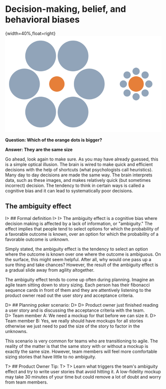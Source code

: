 # Decision-making, belief, and behavioral biases

{width=40%,float=right}
![Mond-vergleich Illusion](images/1_optical-illusion.png)

**Question: Which of the orange dots is bigger?**

**Answer: They are the same size**

Go ahead, look again to make sure. As you may have already guessed, this is a simple optical illusion.  The brain is wired to make quick and efficient decisions with the help of shortcuts (what psychologists call heuristics).  Many day to day decisions are made the same way. The brain interprets data, such as these images, and makes relatively quick (but sometimes incorrect) decision.  The tendency to think in certain ways is called a cognitive bias and it can lead to systematically poor decisions.

## The ambiguity effect

I> ## Formal definition
I>
I> The ambiguity effect is a cognitive bias where decision making is affected by a lack of information, or "ambiguity." The effect implies that people tend to select options for which the probability of a favorable outcome is known, over an option for which the probability of a favorable outcome is unknown.

Simply stated, the ambiguity effect is the tendency to select an option where the outcome is known over one where the outcome is ambiguous.  On the surface, this might seem helpful.  After all, why would one pass up a sure thing and take chances?  However, the result of the ambiguity effect is a gradual slide away from agility altogether.

The ambiguity effect tends to come up often during planning.  Imagine an agile team sitting down to story sizing.  Each person has their fibonacci sequence cards in front of them and they are attentively listening to the product owner read out the user story and acceptance criteria.

D> ## Planning poker scenario:
D>
D> Product owner just finished reading a user story and is discussing the acceptance criteria with the team.  
D> Team member A: We need a mockup for that before we can size it.
D> Team member B: Yes, we really should have mockups for all stories otherwise we just need to pad the size of the story to factor in the unknowns.

This scenario is very common for teams who are transitioning to agile.  The reality of the matter is that the same story with or without a mockup is exactly the same size.  However, team members will feel more comfortable sizing stories that have little to no ambiguity.

T> ## Product Owner Tip:
T>
T> Learn what triggers the team's ambiguity effect and try to write user stories that avoid hitting it.  A low-fidelity mockup may take 30 minutes of your time but could remove a lot of doubt and worry from team members.
